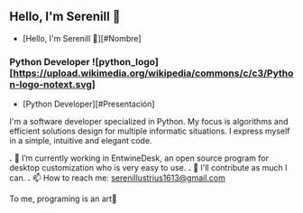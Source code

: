 ## Hello, I'm Serenill 👋

- [Hello, I'm Serenill 👋][#Nombre]

### Python Developer ![python_logo][https://upload.wikimedia.org/wikipedia/commons/c/c3/Python-logo-notext.svg]

- [Python Developer][#Presentación]

I'm a software developer specialized in Python. My focus is algorithms and efficient solutions design for multiple informatic situations. I express myself in a simple, intuitive and elegant code.

**.** 🌱 I’m currently working in EntwineDesk, an open source program for desktop customization who is very easy to use. 
**.** 💞️ I'll contribute as much I can.
**.** 📫 How to reach me: serenillustrius1613@gmail.com

To me, programing is an art🎨